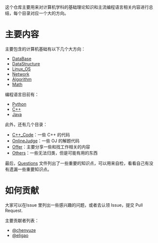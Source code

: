 这个仓库主要用来对计算机学科的基础理论知识和主流编程语言相关内容进行总结，每个目录对应一个大的方向。

# 主要内容

主要包含的计算机基础有以下几个大方向：

* [DataBase](DataBase/)
* [DataStructure](DataStructure/)
* [Linux_OS](Linux_OS/)
* [Network](Network/)
* [Algorithm](Algorithm/)
* [Math](Math/)

编程语言目前有：

* [Python](Python/)
* [C++](C++/)
* [Java](Java/)

此外，还有几个目录：

* [C++_Code](C++_Code/)：一些 C++ 的代码
* [OnlineJudge](OnlineJudge/)：一些 OJ 的解题代码
* [Offer](Offer/)：主要分享一些和找工作相关的内容
* [Others](Others/)：一些无法归类，但是可能有用的东西

最后，[Questions](Questions.md) 文件列出了一些重要的知识点，可以用来自检，看看自己有没有遗漏一些重要知识点。

# 如何贡献

大家可以在Issue 里列出一些感兴趣的问题，或者去认领 Issue，提交 Pull Request. 


主要贡献者列表：

* [@chenyuze](https://github.com/chenyuze)
* [@eligao](https://github.com/eligao)


